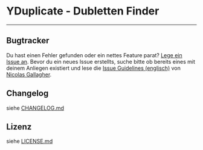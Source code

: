 YDuplicate - Dubletten Finder
================================================================================


- - - - - - - - - - - - - - - - - - - -

## Bugtracker

Du hast einen Fehler gefunden oder ein nettes Feature parat? [Lege ein Issue an](https://github.com/yakamara/yduplicate/issues). Bevor du ein neues Issue erstellts, suche bitte ob bereits eines mit deinem Anliegen existiert und lese die [Issue Guidelines (englisch)](https://github.com/necolas/issue-guidelines) von [Nicolas Gallagher](https://github.com/necolas/).


## Changelog

siehe [CHANGELOG.md](https://github.com/yakamara/yduplicate/blob/master/CHANGELOG.md)

## Lizenz

siehe [LICENSE.md](https://github.com/yakamara/yduplicate/blob/master/LICENSE)
